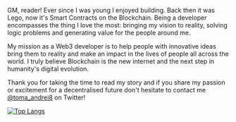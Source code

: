   GM, reader! Ever since I was young I enjoyed building. Back then it was Lego, now it's Smart Contracts on the Blockchain. Being a developer encompasses the thing I love the most: bringing my vision to reality, solving logic problems and generating value for the people around me.

  My mission as a Web3 developer is to help people with innovative ideas bring them to reality and make an impact in the lives of people all across the world. I truly believe Blockchain is the new internet and the next step in humanity's digital evolution.
  
  Thank you for taking the time to read my story and if you share my passion or excitement for a decentralised future don't hesitate to contact me [@toma_andrei8](https://twitter.com/toma_andrei8) on Twitter! 
  
  [![Top Langs](https://github-readme-stats.vercel.app/api/top-langs/?username=andreitoma8&layout=compact)](https://github.com/anuraghazra/github-readme-stats)
